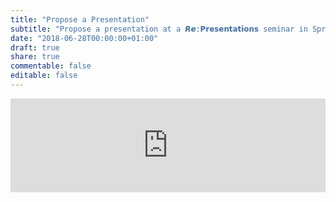 ```yaml
---
title: "Propose a Presentation"
subtitle: "Propose a presentation at a 𝙍𝙚:𝗣𝗿𝗲𝘀𝗲𝗻𝘁𝗮𝘁𝗶𝗼𝗻𝘀 seminar in Spring 2022"
date: "2018-06-28T00:00:00+01:00"
draft: true
share: true
commentable: false
editable: false
---
```


<script type="text/javascript" src="https://nettskjema.no/static/js/external-embedding.js"></script><iframe class="nettskjema-iframe" src="https://nettskjema.no/a/168272?embed=1" title="RE: Presentations Proposal" frameborder="0" width="100%">If you can read this, your browser does not support iframes.</iframe>
